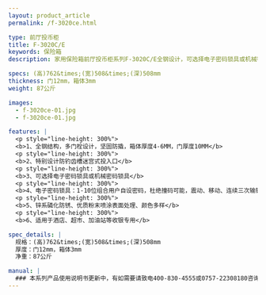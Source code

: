 ```yaml
---
layout: product_article
permalink: /f-3020ce.html

type: 前厅投币柜
title: F-3020C/E
keywords: 保险箱
description: 家用保险箱前厅投币柜系列F-3020C/E全钢设计，可选择电子密码锁具或机械密码锁具，适用于酒店、超市、加油站等收银专用。

specs: (高)762&times;(宽)508&times;(深)508mm
thickness: 门12mm，箱体3mm
weight: 87公斤

images:
  - f-3020ce-01.jpg
  - f-3020ce-01.jpg

features: |
  <p style="line-height: 300%">
  <b>1、全钢结构，多门栓设计，坚固防撬，箱体厚度4-6MM，门厚度10MM</b>
  <p style="line-height: 300%">
  <b>2、特别设计防钓齿槽迷宫式投入口</b>
  <p style="line-height: 300%">
  <b>3、可选择电子密码锁具或机械密码锁具</b>
  <p style="line-height: 300%">
  <b>4、电子密码锁具：1-10位组合用户自设密码，杜绝撞码可能，震动、移动、连续三次输错密码自动报警（音量达100分贝），可选装联网报警功能</b>
  <p style="line-height: 300%">
  <b>5、锌系磷化防锈、优质粉末喷涂表面处理、颜色多样</b>
  <p style="line-height: 300%">
  <b>6、适用于酒店、超市、加油站等收银专用</b>

spec_details: |
  规格：(高)762&times;(宽)508&times;(深)508mm  
  厚度：门12mm，箱体3mm  
  净重：87公斤

manual: |
  ### 本系列产品使用说明书更新中，有如需要请致电400-830-4555或0757-22308180咨询，谢谢！
---
```


